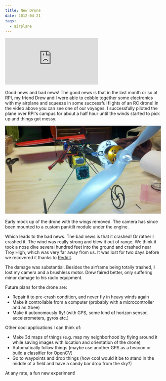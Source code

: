 ```yaml
---
title: New Drone
date: 2012-04-21
tags:
  - airplane
---
```


<iframe src="http://www.youtube.com/embed/3jVKegQwZ24" frameborder="0" allowfullscreen></iframe>

Good news and bad news! The good news is that in the last month or so at RPI, my friend Drew and I were able to cobble together some electronics with my airplane and squeeze in some successful flights of an RC drone! In the video above you can see one of our voyages. I successfully piloted the plane over RPI's campus for about a half hour until the winds started to pick up and things got messy.

![](/2012-04-21-new-drone/drone.jpg)

Early mock up of the drone with the wings removed.
The camera has since been mounted to a custom pan/tilt module under the engine.

Which leads to the bad news. The bad news is that it crashed! Or rather I crashed it. The wind was really strong and blew it out of range. We think it took a nose dive several hundred feet into the ground and crashed near Troy High, which was very far away from us. It was lost for two days before we recovered it thanks to [Reddit](http://www.reddit.com/r/RPI/comments/tj2b2/anyone_seen_a_red_rc_plane_last_seen_doing_a_nose/).

The damage was substantial. Besides the airframe being totally trashed, I lost my camera and a brushless motor. Drew faired better, only suffering minor damage to his radio equipment.

Future plans for the drone are:

- Repair it to pre-crash condition, and never fly in heavy winds again
- Make it controllable from a computer (probably with a microcontroller and an Xbee)
- Make it autonomously fly! (with GPS, some kind of horizon sensor, accelerometers, gyros etc.)

Other cool applications I can think of:

- Make 3d maps of things (e.g. map my neighborhood by flying around it while saving images with location and orientation of the drone)
- Automatically follow things (maybe use another GPS as a beacon or build a classifier for OpenCV)
- Go to waypoints and drop things (how cool would it be to stand in the middle of a field and have a candy bar drop from the sky?)

At any rate, a fun new experiment!
